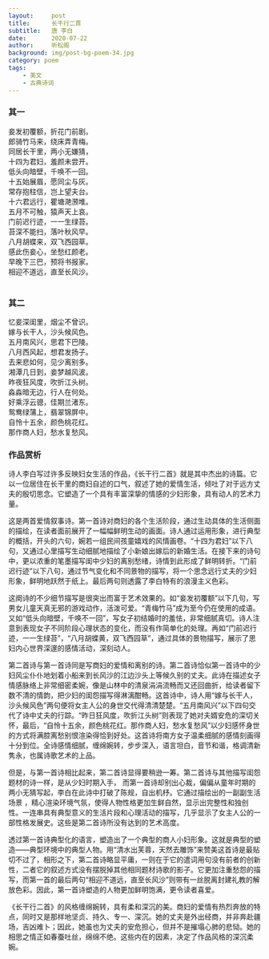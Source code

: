 ```yaml
---
layout:     post
title:      长干行二首
subtitle:   唐 李白
date:       2020-07-22
author:     听松阁
background: img/post-bg-poem-34.jpg
category: poem
tags:
    - 美文
    - 古典诗词
---
```


### 其一<br>
妾发初覆额，折花门前剧。<br>
郎骑竹马来，绕床弄青梅。<br>
同居长干里，两小无嫌猜，<br>
十四为君妇，羞颜未尝开。<br>
低头向暗壁，千唤不一回。<br>
十五始展眉，愿同尘与灰。<br>
常存抱柱信，岂上望夫台。<br>
十六君远行，瞿塘滟滪堆。<br>
五月不可触，猿声天上哀。<br>
门前迟行迹，一一生绿苔。<br>
苔深不能扫，落叶秋风早。<br>
八月胡蝶来，双飞西园草。<br>
感此伤妾心，坐愁红颜老。<br>
早晚下三巴，预将书报家。<br>
相迎不道远，直至长风沙。<br>
<br>

### 其二<br>
忆妾深闺里，烟尘不曾识。<br>
嫁与长干人，沙头候风色。<br>
五月南风兴，思君下巴陵。<br>
八月西风起，想君发扬子。<br>
去来悲如何，见少离别多。<br>
湘潭几日到，妾梦越风波。<br>
昨夜狂风度，吹折江头树。<br>
淼淼暗无边，行人在何处。<br>
好乘浮云骢，佳期兰渚东。<br>
鸳鸯绿蒲上，翡翠锦屏中。<br>
自怜十五余，颜色桃花红。<br>
那作商人妇，愁水复愁风。<br>


### 作品赏析
诗人李白写过许多反映妇女生活的作品，《长干行二首》就是其中杰出的诗篇。它以一位居住在长干里的商妇自述的口气，叙述了她的爱情生活，倾吐了对于远方丈夫的殷切思念。它塑造了一个具有丰富深挚的情感的少妇形象，具有动人的艺术力量。

这是两首爱情叙事诗。第一首诗对商妇的各个生活阶段，通过生动具体的生活侧面的描绘，在读者面前展开了一幅幅鲜明生动的画面。诗人通过运用形象，进行典型的概括，开头的六句，婉若一组民间孩童嬉戏的风情画卷。“十四为君妇”以下八句，又通过心里描写生动细腻地描绘了小新娘出嫁后的新婚生活。在接下来的诗句中，更以浓重的笔墨描写闺中少妇的离别愁绪，诗情到此形成了鲜明转折。“门前迟行迹”以下八句，通过节气变化和不同景物的描写，将一个思念远行丈夫的少妇形象，鲜明地跃然于纸上。最后两句则透露了李白特有的浪漫主义色彩。

这阕诗的不少细节描写是很突出而富于艺术效果的。如“妾发初覆额”以下几句，写男女儿童天真无邪的游戏动作，活泼可爱。“青梅竹马”成为至今仍在使用的成语。又如“低头向暗壁，千唤不一回”，写女子初结婚时的羞怯，非常细腻真切。诗人注意到表现女子不同阶段心理状态的变化，而没有作简单化的处理。再如“门前迟行迹，一一生绿苔”，“八月胡蝶黄，双飞西园草”，通过具体的景物描写，展示了思妇内心世界深邃的感情活动，深刻动人。

第二首诗与第一首诗同是写商妇的爱情和离别的诗。第二首诗恰似第一首诗中的少妇风尘仆仆地划着小船来到长风沙的江边沙头上等候久别的丈夫。此诗在描述女子情感脉络上非常细密柔婉，像是山林中的清泉涓涓流畅而又还回曲折，给读者留下数不清的情韵，把少妇的闺怨描写得淋漓酣畅。这首诗中，诗人用“嫁与长干人，沙头候风色”两句便将女主人公的身世交代得清清楚楚。“五月南风兴”以下四句交代了诗中丈夫的行踪。“昨日狂风度，吹折江头树”则表现了她对夫婿安危的深切关怀，最后，“自怜十五余，颜色桃花红。那作商人妇，愁水复愁风”以少妇感怀身世的方式将满腔离愁别恨渲染得恰到好处。这首诗将南方女子温柔细腻的感情刻画得十分到位。全诗感情细腻，缠绵婉转，步步深入，语言坦白，音节和谐，格调清新隽永，也属诗歌艺术的上品。

但是，与第一首诗相比起来，第二首诗显得要稍逊一筹。第二首诗与其他描写闺怨题材的诗一样，是从少妇时期入手， 而第一首诗却别出心裁，偏偏从童年时期的两小无猜写起，李白在此诗中打破了陈规，自出机杼。它通过描绘出的一副副生活场景 ，精心渲染环境气氛，使得人物性格更加生鲜自然，显示出完整性和独创性。一连串具有典型意义的生活片段和心理活动的描写，几乎显示了女主人公的一部性格发展史。这些是第二首诗所没有达到的艺术高度。

透过第一首诗典型化的语言，塑造出了一个典型的商人小妇形象。这就是典型的塑造——典型环境中的典型人物。用“清水出芙蓉，天然去雕饰”来赞美这首诗是最贴切不过了，相形之下，第二首诗略显平庸，一则在于它的遣词用句没有前者的创新性，二者它的叙述方式没有摆脱掉其他相同题材诗歌的影子。它更加注重愁怨的描写，而第一首的最后两句“相迎不道远，直至长风沙”则带有一丝脱离封建礼教的解放色彩。因此，第一首诗塑造的人物更加鲜明饱满，更令读者喜爱。

《长干行二首》的风格缠绵婉转，具有柔和深沉的美。商妇的爱情有热烈奔放的特点，同时又是那样地坚贞、持久、专一、深沉。她的丈夫是外出经商，并非奔赴疆场，吉凶难卜；因此，她虽也为丈夫的安危担心，但并不是摧塌心肺的悲恸。她的相思之情正如春蚕吐丝，绵绵不绝。这些内在的因素，决定了作品风格的深沉柔婉。
